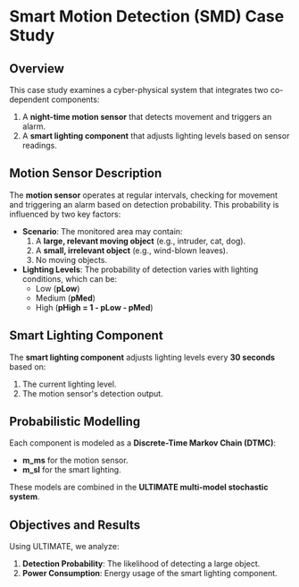 # Smart Motion Detection (SMD) Case Study

## Overview

This case study examines a cyber-physical system that integrates two co-dependent components:
1. A **night-time motion sensor** that detects movement and triggers an alarm.
2. A **smart lighting component** that adjusts lighting levels based on sensor readings.

## Motion Sensor Description

The **motion sensor** operates at regular intervals, checking for movement and triggering an alarm based on detection probability. This probability is influenced by two key factors:
- **Scenario**: The monitored area may contain:
  1. A **large, relevant moving object** (e.g., intruder, cat, dog).
  2. A **small, irrelevant object** (e.g., wind-blown leaves).
  3. No moving objects.
- **Lighting Levels**: The probability of detection varies with lighting conditions, which can be:
  - Low (**pLow**)
  - Medium (**pMed**)
  - High (**pHigh = 1 - pLow - pMed**)

## Smart Lighting Component

The **smart lighting component** adjusts lighting levels every **30 seconds** based on:
1. The current lighting level.
2. The motion sensor's detection output.

## Probabilistic Modelling

Each component is modeled as a **Discrete-Time Markov Chain (DTMC)**:
- **m_ms** for the motion sensor.
- **m_sl** for the smart lighting.

These models are combined in the **ULTIMATE multi-model stochastic system**.

## Objectives and Results

Using ULTIMATE, we analyze:
1. **Detection Probability**: The likelihood of detecting a large object.
2. **Power Consumption**: Energy usage of the smart lighting component.
